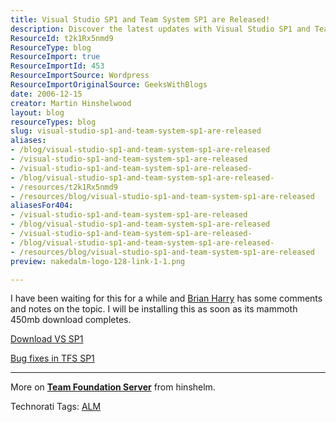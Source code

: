 ```yaml
---
title: Visual Studio SP1 and Team System SP1 are Released!
description: Discover the latest updates with Visual Studio SP1 and Team System SP1! Get insights, download links, and bug fixes to enhance your development experience.
ResourceId: t2k1Rx5nmd9
ResourceType: blog
ResourceImport: true
ResourceImportId: 453
ResourceImportSource: Wordpress
ResourceImportOriginalSource: GeeksWithBlogs
date: 2006-12-15
creator: Martin Hinshelwood
layout: blog
resourceTypes: blog
slug: visual-studio-sp1-and-team-system-sp1-are-released
aliases:
- /blog/visual-studio-sp1-and-team-system-sp1-are-released
- /visual-studio-sp1-and-team-system-sp1-are-released
- /visual-studio-sp1-and-team-system-sp1-are-released-
- /blog/visual-studio-sp1-and-team-system-sp1-are-released-
- /resources/t2k1Rx5nmd9
- /resources/blog/visual-studio-sp1-and-team-system-sp1-are-released
aliasesFor404:
- /visual-studio-sp1-and-team-system-sp1-are-released
- /blog/visual-studio-sp1-and-team-system-sp1-are-released
- /visual-studio-sp1-and-team-system-sp1-are-released-
- /blog/visual-studio-sp1-and-team-system-sp1-are-released-
- /resources/blog/visual-studio-sp1-and-team-system-sp1-are-released
preview: nakedalm-logo-128-link-1-1.png

---
```

I have been waiting for this for a while and [Brian Harry](http://blogs.msdn.com/bharry/) has some comments and notes on the topic. I will be installing this as soon as its mammoth 450mb download completes.

[Download VS SP1](http://msdn.microsoft.com/vstudio/support/vs2005sp1/default.aspx)

[Bug fixes in TFS SP1](http://blogs.msdn.com/bharry/archive/2006/09/28/775891.aspx)

---

More on [**Team Foundation Server**](http://geekswithblogs.net/Providers/BlogEntryEditor/FCKeditor/editor/) from hinshelm.

Technorati Tags: [ALM](http://technorati.com/tags/ALM)
